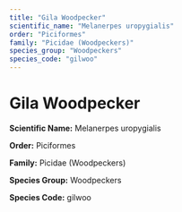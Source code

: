 ```yaml
---
title: "Gila Woodpecker"
scientific_name: "Melanerpes uropygialis"
order: "Piciformes"
family: "Picidae (Woodpeckers)"
species_group: "Woodpeckers"
species_code: "gilwoo"
---
```


# Gila Woodpecker

**Scientific Name:** Melanerpes uropygialis

**Order:** Piciformes

**Family:** Picidae (Woodpeckers)

**Species Group:** Woodpeckers

**Species Code:** gilwoo
